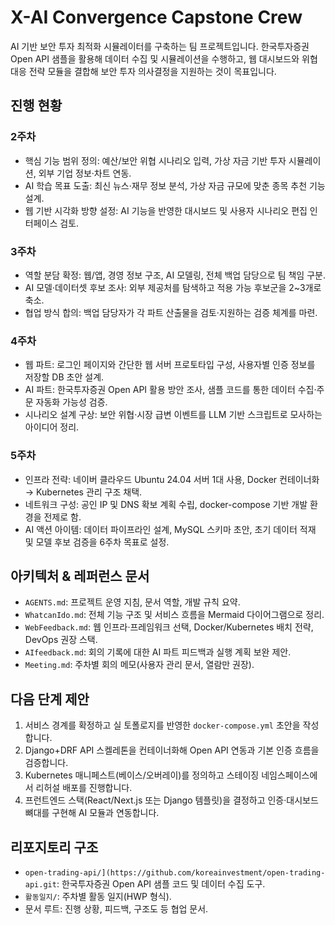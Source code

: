 # X-AI Convergence Capstone Crew

AI 기반 보안 투자 최적화 시뮬레이터를 구축하는 팀 프로젝트입니다. 한국투자증권 Open API 샘플을 활용해 데이터 수집 및 시뮬레이션을 수행하고, 웹 대시보드와 위협 대응 전략 모듈을 결합해 보안 투자 의사결정을 지원하는 것이 목표입니다.

## 진행 현황

### 2주차
- 핵심 기능 범위 정의: 예산/보안 위협 시나리오 입력, 가상 자금 기반 투자 시뮬레이션, 외부 기업 정보·차트 연동.
- AI 학습 목표 도출: 최신 뉴스·재무 정보 분석, 가상 자금 규모에 맞춘 종목 추천 기능 설계.
- 웹 기반 시각화 방향 설정: AI 기능을 반영한 대시보드 및 사용자 시나리오 편집 인터페이스 검토.

### 3주차
- 역할 분담 확정: 웹/앱, 경영 정보 구조, AI 모델링, 전체 백업 담당으로 팀 책임 구분.
- AI 모델·데이터셋 후보 조사: 외부 제공처를 탐색하고 적용 가능 후보군을 2~3개로 축소.
- 협업 방식 합의: 백업 담당자가 각 파트 산출물을 검토·지원하는 검증 체계를 마련.

### 4주차
- 웹 파트: 로그인 페이지와 간단한 웹 서버 프로토타입 구성, 사용자별 인증 정보를 저장할 DB 초안 설계.
- AI 파트: 한국투자증권 Open API 활용 방안 조사, 샘플 코드를 통한 데이터 수집·주문 자동화 가능성 검증.
- 시나리오 설계 구상: 보안 위협·시장 급변 이벤트를 LLM 기반 스크립트로 모사하는 아이디어 정리.

### 5주차
- 인프라 전략: 네이버 클라우드 Ubuntu 24.04 서버 1대 사용, Docker 컨테이너화 → Kubernetes 관리 구조 채택.
- 네트워크 구성: 공인 IP 및 DNS 확보 계획 수립, docker-compose 기반 개발 환경을 전제로 함.
- AI 액션 아이템: 데이터 파이프라인 설계, MySQL 스키마 초안, 초기 데이터 적재 및 모델 후보 검증을 6주차 목표로 설정.

## 아키텍처 & 레퍼런스 문서
- `AGENTS.md`: 프로젝트 운영 지침, 문서 역할, 개발 규칙 요약.
- `WhatcanIdo.md`: 전체 기능 구조 및 서비스 흐름을 Mermaid 다이어그램으로 정리.
- `WebFeedback.md`: 웹 인프라·프레임워크 선택, Docker/Kubernetes 배치 전략, DevOps 권장 스택.
- `AIfeedback.md`: 회의 기록에 대한 AI 파트 피드백과 실행 계획 보완 제안.
- `Meeting.md`: 주차별 회의 메모(사용자 관리 문서, 열람만 권장).

## 다음 단계 제안
1. 서비스 경계를 확정하고 실 토폴로지를 반영한 `docker-compose.yml` 초안을 작성합니다.
2. Django+DRF API 스켈레톤을 컨테이너화해 Open API 연동과 기본 인증 흐름을 검증합니다.
3. Kubernetes 매니페스트(베이스/오버레이)를 정의하고 스테이징 네임스페이스에서 리허설 배포를 진행합니다.
4. 프런트엔드 스택(React/Next.js 또는 Django 템플릿)을 결정하고 인증·대시보드 뼈대를 구현해 AI 모듈과 연동합니다.

## 리포지토리 구조
- `open-trading-api/](https://github.com/koreainvestment/open-trading-api.git`: 한국투자증권 Open API 샘플 코드 및 데이터 수집 도구.
- `활동일지/`: 주차별 활동 일지(HWP 형식).
- 문서 루트: 진행 상황, 피드백, 구조도 등 협업 문서.

